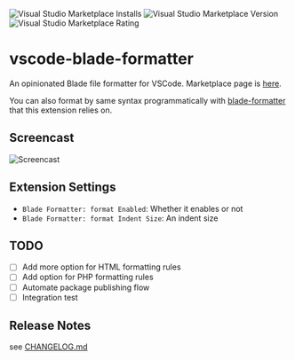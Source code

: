 ![Visual Studio Marketplace Installs](https://img.shields.io/visual-studio-marketplace/i/shufo.vscode-blade-formatter)
![Visual Studio Marketplace Version](https://img.shields.io/visual-studio-marketplace/v/shufo.vscode-blade-formatter)
![Visual Studio Marketplace Rating](https://img.shields.io/visual-studio-marketplace/r/shufo.vscode-blade-formatter)

# vscode-blade-formatter

An opinionated Blade file formatter for VSCode. Marketplace page is [here](https://marketplace.visualstudio.com/items?itemName=shufo.vscode-blade-formatter).

You can also format by same syntax programmatically with [blade-formatter](https://github.com/shufo/blade-formatter) that this extension relies on.

## Screencast

![Screencast](https://github.com/shufo/vscode-blade-formatter/raw/master/screencast.gif)

## Extension Settings

- `Blade Formatter: format Enabled`: Whether it enables or not
- `Blade Formatter: format Indent Size`: An indent size


## TODO

- [ ] Add more option for HTML formatting rules
- [ ] Add option for PHP formatting rules
- [ ] Automate package publishing flow
- [ ] Integration test

## Release Notes

see [CHANGELOG.md](https://github.com/shufo/vscode-blade-formatter/blob/master/CHANGELOG.md)
